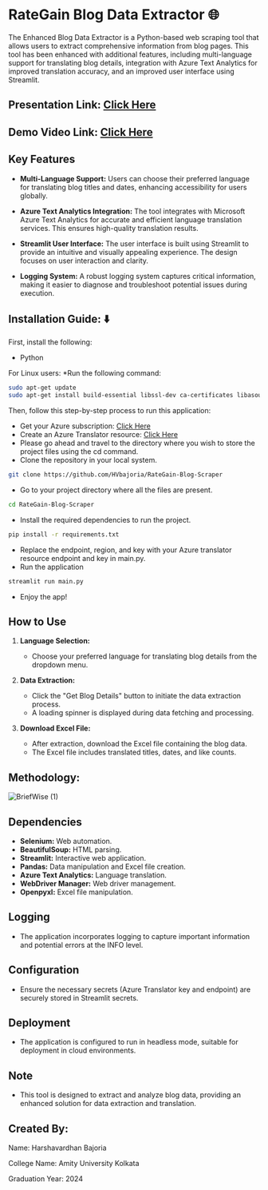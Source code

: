 # RateGain Blog Data Extractor 🌐

The Enhanced Blog Data Extractor is a Python-based web scraping tool that allows users to extract comprehensive information from blog pages. This tool has been enhanced with additional features, including multi-language support for translating blog details, integration with Azure Text Analytics for improved translation accuracy, and an improved user interface using Streamlit.

## Presentation Link: [Click Here](https://stdntpartners-my.sharepoint.com/:p:/g/personal/harshavardhan_bajoria_studentambassadors_com/Edr1eHjG4kNGtn0d9VXyOSYBLcH1NEXhyz7Y6ygbe3MlOg?e=q1aUeY)

## Demo Video Link: [Click Here](https://youtu.be/XysUSOmGhSk)

## Key Features

- **Multi-Language Support:**
  Users can choose their preferred language for translating blog titles and dates, enhancing accessibility for users globally.

- **Azure Text Analytics Integration:**
  The tool integrates with Microsoft Azure Text Analytics for accurate and efficient language translation services. This ensures high-quality translation results.

- **Streamlit User Interface:**
  The user interface is built using Streamlit to provide an intuitive and visually appealing experience. The design focuses on user interaction and clarity.

- **Logging System:**
  A robust logging system captures critical information, making it easier to diagnose and troubleshoot potential issues during execution.

## Installation Guide: ⬇️
First, install the following:
* Python

For Linux users:
*Run the following command: 
```bash
sudo apt-get update
sudo apt-get install build-essential libssl-dev ca-certificates libasound2 wget
```

Then, follow this step-by-step process to run this application:
* Get your Azure subscription: [Click Here](https://azure.microsoft.com/free?wt.mc_id=studentamb_189349)
* Create an Azure Translator resource: [Click Here](https://learn.microsoft.com/en-us/azure/ai-services/translator/create-translator-resource?wt.mc_id=studentamb_189349)
* Please go ahead and travel to the directory where you wish to store the project files using the cd command.
* Clone the repository in your local system.
```bash
git clone https://github.com/HVbajoria/RateGain-Blog-Scraper
```
* Go to your project directory where all the files are present.
```bash
cd RateGain-Blog-Scraper
```
* Install the required dependencies to run the project.
```bash
pip install -r requirements.txt
```
* Replace the endpoint, region, and key with your Azure translator resource endpoint and key in main.py.
* Run the application
```bash
streamlit run main.py
```
* Enjoy the app!

## How to Use

1. **Language Selection:**
   - Choose your preferred language for translating blog details from the dropdown menu.

2. **Data Extraction:**
   - Click the "Get Blog Details" button to initiate the data extraction process.
   - A loading spinner is displayed during data fetching and processing.

3. **Download Excel File:**
   - After extraction, download the Excel file containing the blog data.
   - The Excel file includes translated titles, dates, and like counts.
  
## Methodology:
![BriefWise (1)](https://github.com/HVbajoria/RateGain-Blog-Scraper/assets/62978274/a83a6109-3e20-4720-bd01-b8b6acdaad48)

## Dependencies

- **Selenium:** Web automation.
- **BeautifulSoup:** HTML parsing.
- **Streamlit:** Interactive web application.
- **Pandas:** Data manipulation and Excel file creation.
- **Azure Text Analytics:** Language translation.
- **WebDriver Manager:** Web driver management.
- **Openpyxl:** Excel file manipulation.

## Logging

- The application incorporates logging to capture important information and potential errors at the INFO level.

## Configuration

- Ensure the necessary secrets (Azure Translator key and endpoint) are securely stored in Streamlit secrets.

## Deployment

- The application is configured to run in headless mode, suitable for deployment in cloud environments.

## Note

- This tool is designed to extract and analyze blog data, providing an enhanced solution for data extraction and translation.

## Created By:

Name: Harshavardhan Bajoria

College Name: Amity University Kolkata

Graduation Year: 2024

